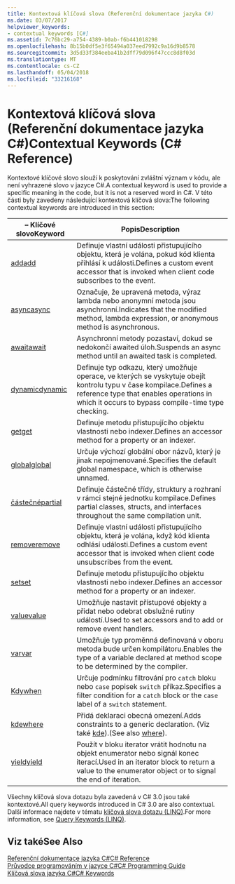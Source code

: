 ```yaml
---
title: Kontextová klíčová slova (Referenční dokumentace jazyka C#)
ms.date: 03/07/2017
helpviewer_keywords:
- contextual keywords [C#]
ms.assetid: 7c76bc29-a754-4389-b0ab-f6b441018298
ms.openlocfilehash: 8b15b0df5e3f65494a037eed7992c9a16d9b8578
ms.sourcegitcommit: 3d5d33f384eeba41b2dff79d096f47ccc8d8f03d
ms.translationtype: MT
ms.contentlocale: cs-CZ
ms.lasthandoff: 05/04/2018
ms.locfileid: "33216168"
---
```

# <a name="contextual-keywords-c-reference"></a><span data-ttu-id="881aa-102">Kontextová klíčová slova (Referenční dokumentace jazyka C#)</span><span class="sxs-lookup"><span data-stu-id="881aa-102">Contextual Keywords (C# Reference)</span></span>
<span data-ttu-id="881aa-103">Kontextové klíčové slovo slouží k poskytování zvláštní význam v kódu, ale není vyhrazené slovo v jazyce C#.</span><span class="sxs-lookup"><span data-stu-id="881aa-103">A contextual keyword is used to provide a specific meaning in the code, but it is not a reserved word in C#.</span></span> <span data-ttu-id="881aa-104">V této části byly zavedeny následující kontextová klíčová slova:</span><span class="sxs-lookup"><span data-stu-id="881aa-104">The following contextual keywords are introduced in this section:</span></span>  
  
|<span data-ttu-id="881aa-105">– Klíčové slovo</span><span class="sxs-lookup"><span data-stu-id="881aa-105">Keyword</span></span>|<span data-ttu-id="881aa-106">Popis</span><span class="sxs-lookup"><span data-stu-id="881aa-106">Description</span></span>|  
|-------------|-----------------|  
|[<span data-ttu-id="881aa-107">add</span><span class="sxs-lookup"><span data-stu-id="881aa-107">add</span></span>](../../../csharp/language-reference/keywords/add.md)|<span data-ttu-id="881aa-108">Definuje vlastní události přistupujícího objektu, která je volána, pokud kód klienta přihlásí k události.</span><span class="sxs-lookup"><span data-stu-id="881aa-108">Defines a custom event accessor that is invoked when client code subscribes to the event.</span></span>|  
|[<span data-ttu-id="881aa-109">async</span><span class="sxs-lookup"><span data-stu-id="881aa-109">async</span></span>](../../../csharp/language-reference/keywords/async.md)|<span data-ttu-id="881aa-110">Označuje, že upravená metoda, výraz lambda nebo anonymní metoda jsou asynchronní.</span><span class="sxs-lookup"><span data-stu-id="881aa-110">Indicates that the modified method, lambda expression, or anonymous method is asynchronous.</span></span>|  
|[<span data-ttu-id="881aa-111">await</span><span class="sxs-lookup"><span data-stu-id="881aa-111">await</span></span>](../../../csharp/language-reference/keywords/await.md)|<span data-ttu-id="881aa-112">Asynchronní metody pozastaví, dokud se nedokončí awaited úloh.</span><span class="sxs-lookup"><span data-stu-id="881aa-112">Suspends an async method until an awaited task is completed.</span></span>|  
|[<span data-ttu-id="881aa-113">dynamic</span><span class="sxs-lookup"><span data-stu-id="881aa-113">dynamic</span></span>](../../../csharp/language-reference/keywords/dynamic.md)|<span data-ttu-id="881aa-114">Definuje typ odkazu, který umožňuje operace, ve kterých se vyskytuje obejít kontrolu typu v čase kompilace.</span><span class="sxs-lookup"><span data-stu-id="881aa-114">Defines a reference type that enables operations in which it occurs to bypass compile-time type checking.</span></span>|  
|[<span data-ttu-id="881aa-115">get</span><span class="sxs-lookup"><span data-stu-id="881aa-115">get</span></span>](../../../csharp/language-reference/keywords/get.md)|<span data-ttu-id="881aa-116">Definuje metodu přistupujícího objektu vlastnosti nebo indexer.</span><span class="sxs-lookup"><span data-stu-id="881aa-116">Defines an accessor method for a property or an indexer.</span></span>|  
|[<span data-ttu-id="881aa-117">global</span><span class="sxs-lookup"><span data-stu-id="881aa-117">global</span></span>](../../../csharp/language-reference/keywords/global.md)|<span data-ttu-id="881aa-118">Určuje výchozí globální obor názvů, který je jinak nepojmenované.</span><span class="sxs-lookup"><span data-stu-id="881aa-118">Specifies the default global namespace, which is otherwise unnamed.</span></span>|  
|[<span data-ttu-id="881aa-119">částečné</span><span class="sxs-lookup"><span data-stu-id="881aa-119">partial</span></span>](../../../csharp/language-reference/keywords/partial-type.md)|<span data-ttu-id="881aa-120">Definuje částečné třídy, struktury a rozhraní v rámci stejné jednotku kompilace.</span><span class="sxs-lookup"><span data-stu-id="881aa-120">Defines partial classes, structs, and interfaces throughout the same compilation unit.</span></span>|  
|[<span data-ttu-id="881aa-121">remove</span><span class="sxs-lookup"><span data-stu-id="881aa-121">remove</span></span>](../../../csharp/language-reference/keywords/remove.md)|<span data-ttu-id="881aa-122">Definuje vlastní události přistupujícího objektu, která je volána, když kód klienta odhlásí události.</span><span class="sxs-lookup"><span data-stu-id="881aa-122">Defines a custom event accessor that is invoked when client code unsubscribes from the event.</span></span>|  
|[<span data-ttu-id="881aa-123">set</span><span class="sxs-lookup"><span data-stu-id="881aa-123">set</span></span>](../../../csharp/language-reference/keywords/set.md)|<span data-ttu-id="881aa-124">Definuje metodu přistupujícího objektu vlastnosti nebo indexer.</span><span class="sxs-lookup"><span data-stu-id="881aa-124">Defines an accessor method for a property or an indexer.</span></span>|  
|[<span data-ttu-id="881aa-125">value</span><span class="sxs-lookup"><span data-stu-id="881aa-125">value</span></span>](../../../csharp/language-reference/keywords/value.md)|<span data-ttu-id="881aa-126">Umožňuje nastavit přístupové objekty a přidat nebo odebrat obslužné rutiny událostí.</span><span class="sxs-lookup"><span data-stu-id="881aa-126">Used to set accessors and to add or remove event handlers.</span></span>|  
|[<span data-ttu-id="881aa-127">var</span><span class="sxs-lookup"><span data-stu-id="881aa-127">var</span></span>](../../../csharp/language-reference/keywords/var.md)|<span data-ttu-id="881aa-128">Umožňuje typ proměnná definovaná v oboru metoda bude určen kompilátoru.</span><span class="sxs-lookup"><span data-stu-id="881aa-128">Enables the type of a variable declared at method scope to be determined by the compiler.</span></span>|  
|[<span data-ttu-id="881aa-129">Kdy</span><span class="sxs-lookup"><span data-stu-id="881aa-129">when</span></span>](when.md)|<span data-ttu-id="881aa-130">Určuje podmínku filtrování pro `catch` bloku nebo `case` popisek `switch` příkaz.</span><span class="sxs-lookup"><span data-stu-id="881aa-130">Specifies a filter condition for a `catch` block or the `case` label of a `switch` statement.</span></span>|
|[<span data-ttu-id="881aa-131">kde</span><span class="sxs-lookup"><span data-stu-id="881aa-131">where</span></span>](../../../csharp/language-reference/keywords/where-generic-type-constraint.md)|<span data-ttu-id="881aa-132">Přidá deklaraci obecná omezení.</span><span class="sxs-lookup"><span data-stu-id="881aa-132">Adds constraints to a generic declaration.</span></span> <span data-ttu-id="881aa-133">(Viz také [kde](../../../csharp/language-reference/keywords/where-clause.md)).</span><span class="sxs-lookup"><span data-stu-id="881aa-133">(See also [where](../../../csharp/language-reference/keywords/where-clause.md)).</span></span>|  
|[<span data-ttu-id="881aa-134">yield</span><span class="sxs-lookup"><span data-stu-id="881aa-134">yield</span></span>](../../../csharp/language-reference/keywords/yield.md)|<span data-ttu-id="881aa-135">Použít v bloku iterator vrátit hodnotu na objekt enumerator nebo signál konec iterací.</span><span class="sxs-lookup"><span data-stu-id="881aa-135">Used in an iterator block to return a value to the enumerator object or to signal the end of iteration.</span></span>|  
  
 <span data-ttu-id="881aa-136">Všechny klíčová slova dotazu byla zavedená v C# 3.0 jsou také kontextové.</span><span class="sxs-lookup"><span data-stu-id="881aa-136">All query keywords introduced in C# 3.0 are also contextual.</span></span> <span data-ttu-id="881aa-137">Další informace najdete v tématu [klíčová slova dotazu (LINQ)](../../../csharp/language-reference/keywords/query-keywords.md).</span><span class="sxs-lookup"><span data-stu-id="881aa-137">For more information, see [Query Keywords (LINQ)](../../../csharp/language-reference/keywords/query-keywords.md).</span></span>  
  
## <a name="see-also"></a><span data-ttu-id="881aa-138">Viz také</span><span class="sxs-lookup"><span data-stu-id="881aa-138">See Also</span></span>  
 [<span data-ttu-id="881aa-139">Referenční dokumentace jazyka C#</span><span class="sxs-lookup"><span data-stu-id="881aa-139">C# Reference</span></span>](../../../csharp/language-reference/index.md)  
 [<span data-ttu-id="881aa-140">Průvodce programováním v jazyce C#</span><span class="sxs-lookup"><span data-stu-id="881aa-140">C# Programming Guide</span></span>](../../../csharp/programming-guide/index.md)  
 [<span data-ttu-id="881aa-141">Klíčová slova jazyka C#</span><span class="sxs-lookup"><span data-stu-id="881aa-141">C# Keywords</span></span>](../../../csharp/language-reference/keywords/index.md)
